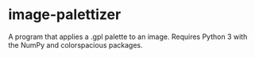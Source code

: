 # image-palettizer
A program that applies a .gpl palette to an image. Requires Python 3 with the NumPy and colorspacious packages.
